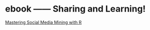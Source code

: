 # ebook —— Sharing and Learning!
[Mastering Social Media Mining with R](https://github.com/uraboer/ebook/blob/master/Mastering%20Social%20Media%20Mining%20with%20R%20%5BeBook%5D.pdf)
